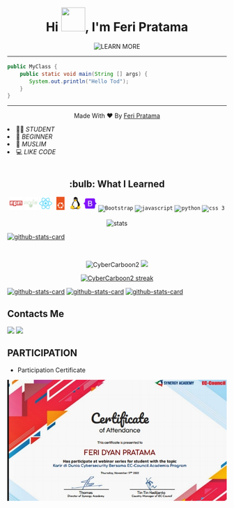 <h1 align="center">Hi <img src="https://github.com/mitul3737/mitul3737/blob/main/Wave.gif" height="55px" width="55px">, I'm Feri Pratama</h1>
<!-- Typing SVG by DenverCoder1 - https://github.com/DenverCoder1/readme-typing-svg -->
<p align="center">
<!--   <a href="https://github.com/DenverCoder1/readme-typing-svg"> -->
<img src ="https://telegra.ph/file/fe1c8aefdc227e7367e00.gif" "440" title="WEB" alt="LEARN MORE">

<hr>

```java
public MyClass {
    public static void main(String [] args) {
       System.out.println("Hello Tod");
    }
} 
```
<hr>
<p align="center">
  Made With ♥️ By <a href="https://github.com/FerryVication">Feri Pratama</a>
</p>
<li> 👨‍🎓 <i> STUDENT</i></li>
<li> 🔰 <i> BEGINNER</i></li>
<li> 🕌 <i> MUSLIM</i></li>
<li> 💻 <i> LIKE CODE</i></li><br>

<center>
  <h2>:bulb: What I Learned</h2>
  <code><img title="Npm" alt="npm" width="30px" src="https://raw.githubusercontent.com/devicons/devicon/v2.16.0/icons/npm/npm-original-wordmark.svg"/></code>
  <code><img title="Node JS" alt="nodejs" width="30px" src="https://raw.githubusercontent.com/devicons/devicon/v2.16.0/icons/nodejs/nodejs-line-wordmark.svg"/></code>
  <code><img title="React" alt="react" width="30px" src="https://raw.githubusercontent.com/devicons/devicon/v2.16.0/icons/react/react-original.svg"/></code>
  <code><img title="Ubuntu" alt="ubuntu" width="30px" src="https://raw.githubusercontent.com/devicons/devicon/v2.16.0/icons/ubuntu/ubuntu-original.svg" /></code>
  <code><img title="Linux" alt="Linux" width="30px" src="https://raw.githubusercontent.com/devicons/devicon/v2.16.0/icons/linux/linux-original.svg" /></code>
  <code><img title="HTML 5" alt="html5" width="30px" src="https://raw.githubusercontent.com/devicons/devicon/v2.16.0/icons/bootstrap/bootstrap-original.svg" /></code>
  <code><img title="Bootstrap" alt="Bootstrap" width="30px" src="https://cdn.jsdelivr.net/gh/devicons/devicon/icons/html5/html5-original.svg" /></code>
  <code><img title="JavaScript" alt="javascript" width="30px" src="https://cdn.jsdelivr.net/gh/devicons/devicon/icons/javascript/javascript-original.svg" /></code>
  <code><img title="Python" alt="python" width="35px" src="https://cdn.jsdelivr.net/gh/devicons/devicon/icons/python/python-original.svg" /></code>
  <code><img title="CSS 3" alt="css 3" width="30px" src="https://cdn.jsdelivr.net/gh/devicons/devicon/icons/css3/css3-original.svg" /></code>
  </br></br>
  <img src="https://github-readme-stats.vercel.app/api/top-langs/?username=FerryVication&show_icons=true&title_color=007cedtext_color=36ed00&border_color=6730f3e6&bg_color=000000f2&border_radius=20" alt="stats">
</center>

[![github-stats-card](https://kasroudra-stats-card.onrender.com/user?user=FerryVication&layout=compact&theme=dark)](https://github.com/CyberCarboon2/CyberCarboon2)


<br><p align='center'><img src="https://komarev.com/ghpvc/?username=FerryVication&label=Total%20Profile%20Visitor&color=071A2C&style=for-the-badge" alt="CyberCarboon2" />
<a href="https://api.daily.dev/get?r=CyberCarboon2"><img src="https://opencollective.com/vuejs/contributors.svg?width=900" /></a>
<p align='center'><a href="https://api.daily.dev/get?r=FerryVication">
<p align="center">
    <a href="https://github.com/FerryVication/github-readme-streak-stats">
        <img title="🔥 Get streak stats for your profile at git.io/streak-stats" alt="CyberCarboon2 streak" src="https://github-readme-streak-stats.herokuapp.com/?user=FerryVication&theme=black-ice&hide_border=true&stroke=0000&background=060A0CD0"/>
    </a>
</p>

[![github-stats-card](https://kasroudra-stats-card.onrender.com/repo?user=FerryVication&repo=crackFB&layout=compact&theme=dark)](https://github.com/FerryVication/crackFB)
[![github-stats-card](https://kasroudra-stats-card.onrender.com/repo?user=FerryVication&repo=verbotx&layout=compact&theme=dark)](https://github.com/FerryVication/verbotx)
[![github-stats-card](https://kasroudra-stats-card.onrender.com/repo?user=FerryVication&repo=Harvester&layout=compact&theme=dark)](https://github.com/FerryVication/Harvester)


## Contacts Me
[![](https://img.shields.io/badge/Github-black?logo=Github&logoColor=black&labelColor=white)](https://www.github.com/FerryVication)
[![](https://img.shields.io/badge/Facebook-blue?logo=Facebook&logoColor=blue&labelColor=white)](https://www.facebook.com/smart.danie.3)

## PARTICIPATION
<ul>
<li>
Participation Certificate
</li>
</ul>
<img src="https://github.com/CyberCarboon2/FileServer/blob/main/sfd.jpg"/>
